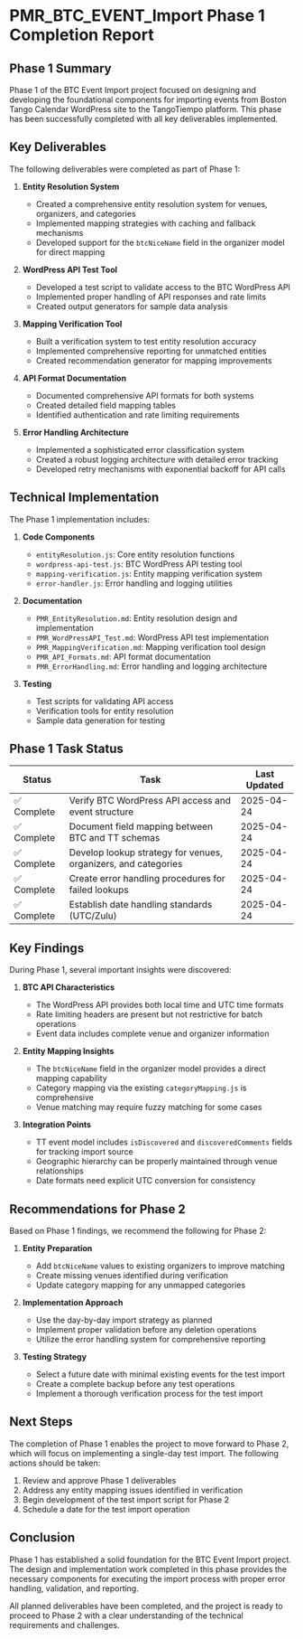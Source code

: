 # PMR_BTC_EVENT_Import Phase 1 Completion Report

## Phase 1 Summary
Phase 1 of the BTC Event Import project focused on designing and developing the foundational components for importing events from Boston Tango Calendar WordPress site to the TangoTiempo platform. This phase has been successfully completed with all key deliverables implemented.

## Key Deliverables

The following deliverables were completed as part of Phase 1:

1. **Entity Resolution System**
   - Created a comprehensive entity resolution system for venues, organizers, and categories
   - Implemented mapping strategies with caching and fallback mechanisms
   - Developed support for the `btcNiceName` field in the organizer model for direct mapping

2. **WordPress API Test Tool**
   - Developed a test script to validate access to the BTC WordPress API
   - Implemented proper handling of API responses and rate limits
   - Created output generators for sample data analysis

3. **Mapping Verification Tool**
   - Built a verification system to test entity resolution accuracy
   - Implemented comprehensive reporting for unmatched entities
   - Created recommendation generator for mapping improvements

4. **API Format Documentation**
   - Documented comprehensive API formats for both systems
   - Created detailed field mapping tables
   - Identified authentication and rate limiting requirements

5. **Error Handling Architecture**
   - Implemented a sophisticated error classification system
   - Created a robust logging architecture with detailed error tracking
   - Developed retry mechanisms with exponential backoff for API calls

## Technical Implementation

The Phase 1 implementation includes:

1. **Code Components**
   - `entityResolution.js`: Core entity resolution functions
   - `wordpress-api-test.js`: BTC WordPress API testing tool
   - `mapping-verification.js`: Entity mapping verification system
   - `error-handler.js`: Error handling and logging utilities

2. **Documentation**
   - `PMR_EntityResolution.md`: Entity resolution design and implementation
   - `PMR_WordPressAPI_Test.md`: WordPress API test implementation
   - `PMR_MappingVerification.md`: Mapping verification tool design
   - `PMR_API_Formats.md`: API format documentation
   - `PMR_ErrorHandling.md`: Error handling and logging architecture

3. **Testing**
   - Test scripts for validating API access
   - Verification tools for entity resolution
   - Sample data generation for testing

## Phase 1 Task Status

| Status | Task | Last Updated |
|--------|------|--------------|
| ✅ Complete | Verify BTC WordPress API access and event structure | 2025-04-24 |
| ✅ Complete | Document field mapping between BTC and TT schemas | 2025-04-24 |
| ✅ Complete | Develop lookup strategy for venues, organizers, and categories | 2025-04-24 |
| ✅ Complete | Create error handling procedures for failed lookups | 2025-04-24 |
| ✅ Complete | Establish date handling standards (UTC/Zulu) | 2025-04-24 |

## Key Findings

During Phase 1, several important insights were discovered:

1. **BTC API Characteristics**
   - The WordPress API provides both local time and UTC time formats
   - Rate limiting headers are present but not restrictive for batch operations
   - Event data includes complete venue and organizer information

2. **Entity Mapping Insights**
   - The `btcNiceName` field in the organizer model provides a direct mapping capability
   - Category mapping via the existing `categoryMapping.js` is comprehensive
   - Venue matching may require fuzzy matching for some cases

3. **Integration Points**
   - TT event model includes `isDiscovered` and `discoveredComments` fields for tracking import source
   - Geographic hierarchy can be properly maintained through venue relationships
   - Date formats need explicit UTC conversion for consistency

## Recommendations for Phase 2

Based on Phase 1 findings, we recommend the following for Phase 2:

1. **Entity Preparation**
   - Add `btcNiceName` values to existing organizers to improve matching
   - Create missing venues identified during verification
   - Update category mapping for any unmapped categories

2. **Implementation Approach**
   - Use the day-by-day import strategy as planned
   - Implement proper validation before any deletion operations
   - Utilize the error handling system for comprehensive reporting

3. **Testing Strategy**
   - Select a future date with minimal existing events for the test import
   - Create a complete backup before any test operations
   - Implement a thorough verification process for the test import

## Next Steps

The completion of Phase 1 enables the project to move forward to Phase 2, which will focus on implementing a single-day test import. The following actions should be taken:

1. Review and approve Phase 1 deliverables
2. Address any entity mapping issues identified in verification
3. Begin development of the test import script for Phase 2
4. Schedule a date for the test import operation

## Conclusion

Phase 1 has established a solid foundation for the BTC Event Import project. The design and implementation work completed in this phase provides the necessary components for executing the import process with proper error handling, validation, and reporting.

All planned deliverables have been completed, and the project is ready to proceed to Phase 2 with a clear understanding of the technical requirements and challenges.